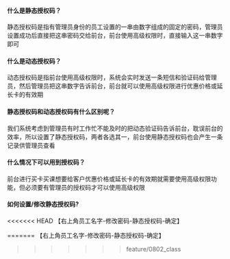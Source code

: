 #### 什么是静态授权码？

静态授权码是指有管理员身份的员工设置的一串由数字组成的固定的密码，管理员设置成功后直接把这串密码交给前台，前台使用高级权限时，直接输入这一串数字即可

#### 什么是动态授权码？

动态授权码是指前台使用高级权限时，系统会实时发送一条短信和验证码给管理员，然后管理员把这串数字告诉前台，前台就可以使用高级权限进行优惠价格或延长卡的有效期

#### 静态授权码和动态授权码有什么区别呢？

我们系统考虑到管理员有时工作忙不能及时的把动态验证码告诉前台，耽误前台的效率，所以设置了静态授权码，两者各选其一，前台使用静态授权码也会产生一条记录供管理员查看

#### 什么情况下可以用到授权码？

前台进行买卡买课想要给客户优惠价格或延长卡的有效期就需要使用高级权限功能，但必须要有管理员的授权码才可以使用高级权限

#### 如何设置/修改静态授权码?

<<<<<<< HEAD
【右上角员工名字-修改密码-静态授权码-确定】

=======
【右上角员工名字-修改密码-静态授权码-确定】
>>>>>>> feature/0802_class
